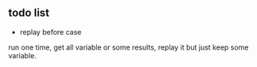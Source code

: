 ## todo list

- replay before case

run one time, get all variable or some results, replay it but just keep some variable.
